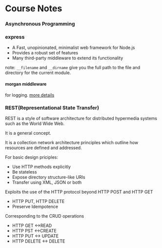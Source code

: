# Course Notes

### Asynchronous Programming

### express

- A Fast, unopinionated, minimalist web framework for Node.js
- Provides a robust set of features
- Many third-party middleware to extend its functionality

note: `__filename` and `__dirname` give you the full path to the file and directory for the current module.

#### morgan middleware
for logging. [more details](https://yq.aliyun.com/articles/2983)

### REST(Representational State Transfer)
REST is a style of software architecture for distributed hypermedia systems such as the World Wide Web.

It is a general concept.

It is a collection network architecture principles which outline how resources are defined and addressed.

For basic design priciples:
- Use HTTP methods explicitly
- Be stateless
- Expose directory structure-like URIs
- Transfer using XML, JSON or both

Exploits the use of the HTTP protocol beyond HTTP POST and HTTP GET
- HTTP PUT, HTTP DELETE
- Preserve Idempotence

Corresponding to the CRUD operations
- HTTP GET <->READ
- HTTP PST <->CREATE
- HTTP PUT <-> UPDATE
- HTTP DELETE <-> DELETE